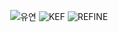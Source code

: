 <div align="center">
  
![유연](https://github.com/Fhese/refine/assets/152943194/d59bad1b-28d7-48b7-9196-a3f68f63e68d)
![KEF](https://github.com/Fhese/refine/assets/152943194/d50de14b-f236-4f29-a486-0d60077f356f)
![REFINE](https://github.com/Fhese/refine/assets/152943194/d35c5151-b2c8-4655-a650-f2c14335ed04)
